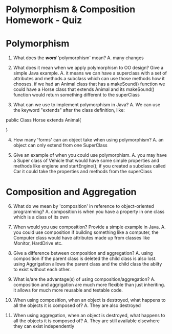# Polymorphism & Composition Homework - Quiz

# Polymorphism

1. What does the ___word___ 'polymorphism' mean?
  A. many changes

2. What does it mean when we apply polymorphism to OO design? Give a simple Java example.
  A. it means we can have a superclass with a set of attributes and methods a subclass which can use those methods how it chooses. if we had an Animal class that has a makeSound() function we could have a Horse class that extends Animal and its makeSound() function would return something different to the superClass

3. What can we use to implement polymorphism in Java?
  A. We can use the keyword "extends" after the class definition, like:
  
  public Class Horse extends Animal{

  }

4. How many 'forms' can an object take when using polymorphism?
  A. an object can only extend from one SuperClass

5. Give an example of when you could use polymorphism.
  A. you may have a Super class of Vehicle that would have some simple properties and methods like engiene and startEngine(); if you created a subclass called Car it could take the properties and methods from the superClass



# Composition and Aggregation

6. What do we mean by 'composition' in reference to object-oriented programming?
  A. composition is when you have a property in one class which is a class of its own

7. When would you use composition? Provide a simple example in Java.
  A. you could use composition if building something like a computer, the Computer class would have attributes made up from classes like Monitor, HardDrive etc.

8. Give a difference between composition and aggregation?
  A. using composition if the parent class is deleted the child class is also lost. 
  using Aggrigation allows the parent class and the child class the abilty to exist without each other.

9. What is/are the advantage(s) of using composition/aggregation?
  A. composition and aggrigation are much more flexible than just inheriting. it allows for much more reusable and testable code.

10. When using composition, when an object is destroyed, what happens to all the objects it is composed of?
  A. They are also destroyed

11. When using aggregation, when an object is destroyed, what happens to all the objects it is composed of?
  A. They are still available elsewhere they can exist independently 